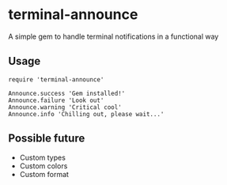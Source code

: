 # terminal-announce

A simple gem to handle terminal notifications in a functional way

## Usage

```
require 'terminal-announce'

Announce.success 'Gem installed!'
Announce.failure 'Look out'
Announce.warning 'Critical cool'
Announce.info 'Chilling out, please wait...'
```

## Possible future

- Custom types
- Custom colors
- Custom format
